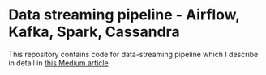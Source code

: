 # Data streaming pipeline - Airflow, Kafka, Spark, Cassandra

This repository contains code for data-streaming pipeline which I describe in detail in [this Medium article]([https://duckduckgo.com](https://medium.com/@martvil96/building-a-data-streaming-pipeline-airflow-kafka-spark-cassandra-4875b3e72228)https://medium.com/@martvil96/building-a-data-streaming-pipeline-airflow-kafka-spark-cassandra-4875b3e72228])
